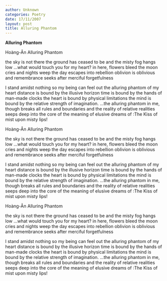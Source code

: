 ```yaml
---
author: Unknown
categories: Poetry
date: 17/11/2007
layout: post
title: Alluring Phantom
---
```


**Alluring Phantom**

Hoàng-Ân
Alluring Phantom

the sky is not there
the ground has ceased to be
and the misty fog hangs low
...what would touch you
for my heart?
in here, flowers bleed
the moon cries
and nights weep
the day escapes into rebellion
oblivion is oblivious
and remembrance seeks after
    merciful forgetfulness

I stand amidst nothing
so my being can feel out
    the alluring
    phantom of my heart
distance is bound by the illusive horizon
time is bound by the hands of man-made clocks
the heart is bound by physical limitations
the mind is bound by the relative strength of imagination.
...the alluring phantom in me, though
breaks all rules and boundaries
and the reality of relative realities
seeps deep into the core of
the meaning of elusive dreams of
:The Kiss of mist upon misty lips!

Hoàng-Ân
Alluring Phantom

the sky is not there
the ground has ceased to be
and the misty fog hangs low
...what would touch you
for my heart?
in here, flowers bleed
the moon cries
and nights weep
the day escapes into rebellion
oblivion is oblivious
and remembrance seeks after
    merciful forgetfulness

I stand amidst nothing
so my being can feel out
    the alluring
    phantom of my heart
distance is bound by the illusive horizon
time is bound by the hands of man-made clocks
the heart is bound by physical limitations
the mind is bound by the relative strength of imagination.
...the alluring phantom in me, though
breaks all rules and boundaries
and the reality of relative realities
seeps deep into the core of
the meaning of elusive dreams of
:The Kiss of mist upon misty lips!

Hoàng-Ân
Alluring Phantom

the sky is not there
the ground has ceased to be
and the misty fog hangs low
...what would touch you
for my heart?
in here, flowers bleed
the moon cries
and nights weep
the day escapes into rebellion
oblivion is oblivious
and remembrance seeks after
    merciful forgetfulness

I stand amidst nothing
so my being can feel out
    the alluring
    phantom of my heart
distance is bound by the illusive horizon
time is bound by the hands of man-made clocks
the heart is bound by physical limitations
the mind is bound by the relative strength of imagination.
...the alluring phantom in me, though
breaks all rules and boundaries
and the reality of relative realities
seeps deep into the core of
the meaning of elusive dreams of
:The Kiss of mist upon misty lips!
